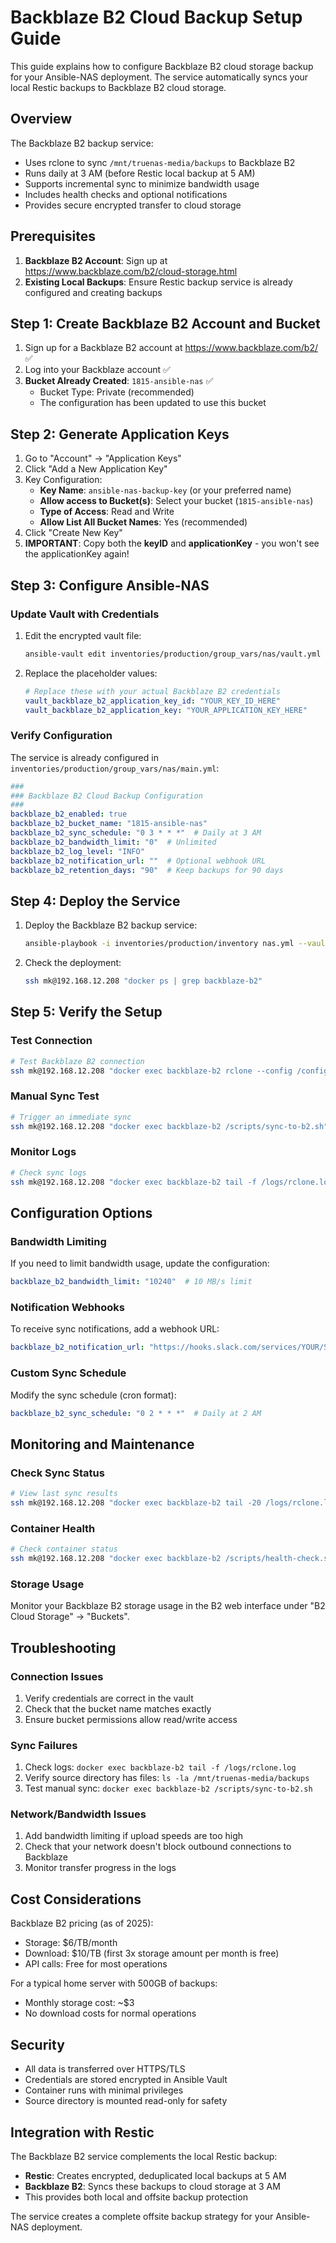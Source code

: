 # Backblaze B2 Cloud Backup Setup Guide

This guide explains how to configure Backblaze B2 cloud storage backup for your Ansible-NAS deployment. The service automatically syncs your local Restic backups to Backblaze B2 cloud storage.

## Overview

The Backblaze B2 backup service:
- Uses rclone to sync `/mnt/truenas-media/backups` to Backblaze B2
- Runs daily at 3 AM (before Restic local backup at 5 AM)
- Supports incremental sync to minimize bandwidth usage
- Includes health checks and optional notifications
- Provides secure encrypted transfer to cloud storage

## Prerequisites

1. **Backblaze B2 Account**: Sign up at https://www.backblaze.com/b2/cloud-storage.html
2. **Existing Local Backups**: Ensure Restic backup service is already configured and creating backups

## Step 1: Create Backblaze B2 Account and Bucket

1. Sign up for a Backblaze B2 account at https://www.backblaze.com/b2/ ✅
2. Log into your Backblaze account ✅
3. **Bucket Already Created**: `1815-ansible-nas` ✅
   - Bucket Type: Private (recommended)
   - The configuration has been updated to use this bucket

## Step 2: Generate Application Keys

1. Go to "Account" → "Application Keys"
2. Click "Add a New Application Key"
3. Key Configuration:
   - **Key Name**: `ansible-nas-backup-key` (or your preferred name)
   - **Allow access to Bucket(s)**: Select your bucket (`1815-ansible-nas`)
   - **Type of Access**: Read and Write
   - **Allow List All Bucket Names**: Yes (recommended)
4. Click "Create New Key"
5. **IMPORTANT**: Copy both the **keyID** and **applicationKey** - you won't see the applicationKey again!

## Step 3: Configure Ansible-NAS

### Update Vault with Credentials

1. Edit the encrypted vault file:
   ```bash
   ansible-vault edit inventories/production/group_vars/nas/vault.yml --vault-password-file=.vault_pass
   ```

2. Replace the placeholder values:
   ```yaml
   # Replace these with your actual Backblaze B2 credentials
   vault_backblaze_b2_application_key_id: "YOUR_KEY_ID_HERE"
   vault_backblaze_b2_application_key: "YOUR_APPLICATION_KEY_HERE"
   ```

### Verify Configuration

The service is already configured in `inventories/production/group_vars/nas/main.yml`:

```yaml
###
### Backblaze B2 Cloud Backup Configuration
###
backblaze_b2_enabled: true
backblaze_b2_bucket_name: "1815-ansible-nas"
backblaze_b2_sync_schedule: "0 3 * * *"  # Daily at 3 AM
backblaze_b2_bandwidth_limit: "0"  # Unlimited
backblaze_b2_log_level: "INFO"
backblaze_b2_notification_url: ""  # Optional webhook URL
backblaze_b2_retention_days: "90"  # Keep backups for 90 days
```

## Step 4: Deploy the Service

1. Deploy the Backblaze B2 backup service:
   ```bash
   ansible-playbook -i inventories/production/inventory nas.yml --vault-password-file=.vault_pass --tags "backblaze-b2"
   ```

2. Check the deployment:
   ```bash
   ssh mk@192.168.12.208 "docker ps | grep backblaze-b2"
   ```

## Step 5: Verify the Setup

### Test Connection
```bash
# Test Backblaze B2 connection
ssh mk@192.168.12.208 "docker exec backblaze-b2 rclone --config /config/rclone.conf lsd backblaze-b2:"
```

### Manual Sync Test
```bash
# Trigger an immediate sync
ssh mk@192.168.12.208 "docker exec backblaze-b2 /scripts/sync-to-b2.sh"
```

### Monitor Logs
```bash
# Check sync logs
ssh mk@192.168.12.208 "docker exec backblaze-b2 tail -f /logs/rclone.log"
```

## Configuration Options

### Bandwidth Limiting
If you need to limit bandwidth usage, update the configuration:
```yaml
backblaze_b2_bandwidth_limit: "10240"  # 10 MB/s limit
```

### Notification Webhooks
To receive sync notifications, add a webhook URL:
```yaml
backblaze_b2_notification_url: "https://hooks.slack.com/services/YOUR/SLACK/WEBHOOK"
```

### Custom Sync Schedule
Modify the sync schedule (cron format):
```yaml
backblaze_b2_sync_schedule: "0 2 * * *"  # Daily at 2 AM
```

## Monitoring and Maintenance

### Check Sync Status
```bash
# View last sync results
ssh mk@192.168.12.208 "docker exec backblaze-b2 tail -20 /logs/rclone.log"
```

### Container Health
```bash
# Check container status
ssh mk@192.168.12.208 "docker exec backblaze-b2 /scripts/health-check.sh"
```

### Storage Usage
Monitor your Backblaze B2 storage usage in the B2 web interface under "B2 Cloud Storage" → "Buckets".

## Troubleshooting

### Connection Issues
1. Verify credentials are correct in the vault
2. Check that the bucket name matches exactly
3. Ensure bucket permissions allow read/write access

### Sync Failures
1. Check logs: `docker exec backblaze-b2 tail -f /logs/rclone.log`
2. Verify source directory has files: `ls -la /mnt/truenas-media/backups`
3. Test manual sync: `docker exec backblaze-b2 /scripts/sync-to-b2.sh`

### Network/Bandwidth Issues
1. Add bandwidth limiting if upload speeds are too high
2. Check that your network doesn't block outbound connections to Backblaze
3. Monitor transfer progress in the logs

## Cost Considerations

Backblaze B2 pricing (as of 2025):
- Storage: $6/TB/month
- Download: $10/TB (first 3x storage amount per month is free)
- API calls: Free for most operations

For a typical home server with 500GB of backups:
- Monthly storage cost: ~$3
- No download costs for normal operations

## Security

- All data is transferred over HTTPS/TLS
- Credentials are stored encrypted in Ansible Vault
- Container runs with minimal privileges
- Source directory is mounted read-only for safety

## Integration with Restic

The Backblaze B2 service complements the local Restic backup:
- **Restic**: Creates encrypted, deduplicated local backups at 5 AM
- **Backblaze B2**: Syncs these backups to cloud storage at 3 AM
- This provides both local and offsite backup protection

The service creates a complete offsite backup strategy for your Ansible-NAS deployment.